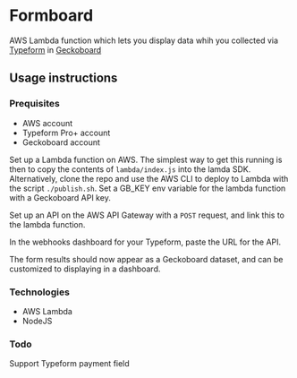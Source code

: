 # Formboard

AWS Lambda function which lets you display data whih you collected via [Typeform](https://www.typeform.com/) in [Geckoboard](https://www.geckoboard.com/) 

## Usage instructions

### Prequisites
- AWS account
- Typeform Pro+ account
- Geckoboard account

Set up a Lambda function on AWS. The simplest way to get this running is then to copy the contents of `lambda/index.js` into the lamda SDK. Alternatively, clone the repo and use the AWS CLI to deploy to Lambda with the script `./publish.sh`.
Set a GB_KEY env variable for the lambda function with a Geckoboard API key.

Set up an API on the AWS API Gateway with a `POST` request, and link this to the lambda function.

In the webhooks dashboard for your Typeform, paste the URL for the API.

The form results should now appear as a Geckoboard dataset, and can be customized to displaying in a dashboard.

### Technologies
- AWS Lambda
- NodeJS

### Todo
Support Typeform payment field
